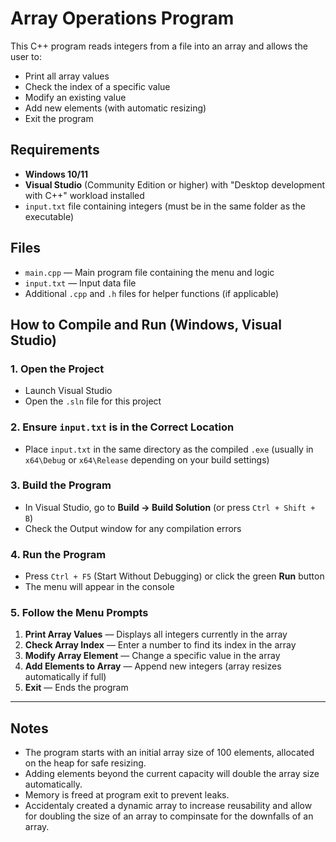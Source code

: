 ﻿# Array Operations Program

This C++ program reads integers from a file into an array and allows the user to:
- Print all array values
- Check the index of a specific value
- Modify an existing value
- Add new elements (with automatic resizing)
- Exit the program

##  Requirements
- **Windows 10/11**
- **Visual Studio** (Community Edition or higher) with "Desktop development with C++" workload installed
- `input.txt` file containing integers (must be in the same folder as the executable)

##  Files
- `main.cpp` — Main program file containing the menu and logic
- `input.txt` — Input data file
- Additional `.cpp` and `.h` files for helper functions (if applicable)

##  How to Compile and Run (Windows, Visual Studio)

### 1. Open the Project
- Launch Visual Studio
- Open the `.sln` file for this project

### 2. Ensure `input.txt` is in the Correct Location
- Place `input.txt` in the same directory as the compiled `.exe` (usually in `x64\Debug` or `x64\Release` depending on your build settings)

### 3. Build the Program
- In Visual Studio, go to **Build → Build Solution** (or press `Ctrl + Shift + B`)
- Check the Output window for any compilation errors

### 4. Run the Program
- Press `Ctrl + F5` (Start Without Debugging) or click the green **Run** button
- The menu will appear in the console

### 5. Follow the Menu Prompts
1. **Print Array Values** — Displays all integers currently in the array  
2. **Check Array Index** — Enter a number to find its index in the array  
3. **Modify Array Element** — Change a specific value in the array  
4. **Add Elements to Array** — Append new integers (array resizes automatically if full)  
5. **Exit** — Ends the program

---

##  Notes
- The program starts with an initial array size of 100 elements, allocated on the heap for safe resizing.
- Adding elements beyond the current capacity will double the array size automatically.
- Memory is freed at program exit to prevent leaks.
- Accidentaly created a dynamic array to increase reusability and allow for doubling the size of an array to compinsate for the downfalls of an array.
